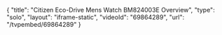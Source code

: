 {
    "title": "Citizen Eco-Drive Mens Watch BM824003E Overview",
    "type": "solo",
    "layout": "iframe-static",
    "videoId": "69864289",
    "url": "\/tvpembed\/69864289"
}